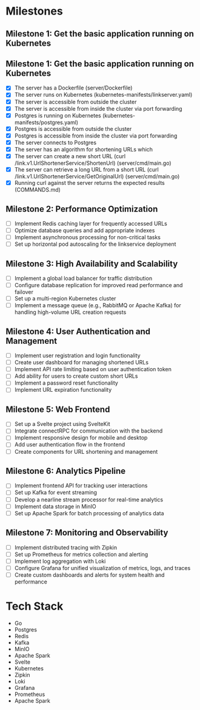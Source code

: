 # Milestones

## Milestone 1: Get the basic application running on Kubernetes

## Milestone 1: Get the basic application running on Kubernetes
- [x] The server has a Dockerfile (server/Dockerfile)
- [x] The server runs on Kubernetes (kubernetes-manifests/linkserver.yaml)
- [x] The server is accessible from outside the cluster
- [x] The server is accessible from inside the cluster via port forwarding
- [x] Postgres is running on Kubernetes (kubernetes-manifests/postgres.yaml)
- [x] Postgres is accessible from outside the cluster
- [x] Postgres is accessible from inside the cluster via port forwarding
- [x] The server connects to Postgres
- [x] The server has an algorithm for shortening URLs which
- [x] The server can create a new short URL (curl /link.v1.UrlShortenerService/ShortenUrl) (server/cmd/main.go)
- [x] The server can retrieve a long URL from a short URL (curl /link.v1.UrlShortenerService/GetOriginalUrl) (server/cmd/main.go)
- [x] Running curl against the server returns the expected results (COMMANDS.md)

## Milestone 2: Performance Optimization
- [ ] Implement Redis caching layer for frequently accessed URLs
- [ ] Optimize database queries and add appropriate indexes
- [ ] Implement asynchronous processing for non-critical tasks
- [ ] Set up horizontal pod autoscaling for the linkservice deployment

## Milestone 3: High Availability and Scalability
- [ ] Implement a global load balancer for traffic distribution
- [ ] Configure database replication for improved read performance and failover
- [ ] Set up a multi-region Kubernetes cluster
- [ ] Implement a message queue (e.g., RabbitMQ or Apache Kafka) for handling high-volume URL creation requests

## Milestone 4: User Authentication and Management
- [ ] Implement user registration and login functionality
- [ ] Create user dashboard for managing shortened URLs
- [ ] Implement API rate limiting based on user authentication token
- [ ] Add ability for users to create custom short URLs
- [ ] Implement a password reset functionality
- [ ] Implement URL expiration functionality

## Milestone 5: Web Frontend
- [ ] Set up a Svelte project using SvelteKit
- [ ] Integrate connectRPC for communication with the backend
- [ ] Implement responsive design for mobile and desktop
- [ ] Add user authentication flow in the frontend
- [ ] Create components for URL shortening and management

## Milestone 6: Analytics Pipeline
- [ ] Implement frontend API for tracking user interactions
- [ ] Set up Kafka for event streaming
- [ ] Develop a nearline stream processor for real-time analytics
- [ ] Implement data storage in MinIO
- [ ] Set up Apache Spark for batch processing of analytics data

## Milestone 7: Monitoring and Observability
- [ ] Implement distributed tracing with Zipkin
- [ ] Set up Prometheus for metrics collection and alerting
- [ ] Implement log aggregation with Loki
- [ ] Configure Grafana for unified visualization of metrics, logs, and traces
- [ ] Create custom dashboards and alerts for system health and performance

# Tech Stack

- Go
- Postgres
- Redis
- Kafka
- MinIO
- Apache Spark
- Svelte
- Kubernetes
- Zipkin
- Loki
- Grafana
- Prometheus
- Apache Spark